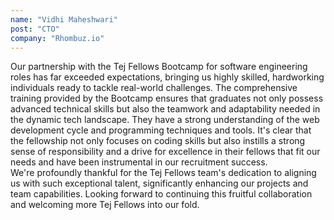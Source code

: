 ```yaml
---
name: "Vidhi Maheshwari"
post: "CTO"
company: "Rhombuz.io"
---
```


Our partnership with the Tej Fellows Bootcamp for software engineering roles has far exceeded expectations, bringing us highly skilled, hardworking individuals ready to tackle real-world challenges. The comprehensive training provided by the Bootcamp ensures that graduates not only possess advanced technical skills but also the teamwork and adaptability needed in the dynamic tech landscape. They have a strong understanding of the web development cycle and programming techniques and tools. It's clear that the fellowship not only focuses on coding skills but also instills a strong sense of responsibility and a drive for excellence in their fellows that fit our needs and have been instrumental in our recruitment success.  
We're profoundly thankful for the Tej Fellows team's dedication to aligning us with such exceptional talent, significantly enhancing our projects and team capabilities. Looking forward to continuing this fruitful collaboration and welcoming more Tej Fellows into our fold.
